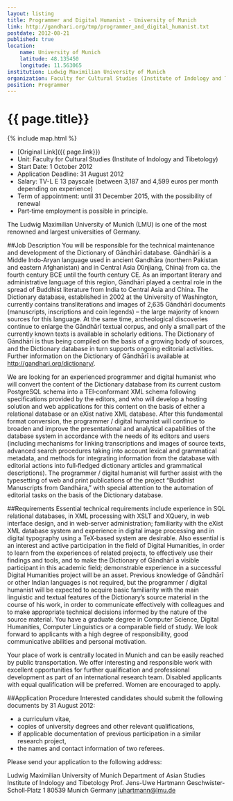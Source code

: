 ```yaml
---
layout: listing
title: Programmer and Digital Humanist - University of Munich
link: http://gandhari.org/tmp/programmer_and_digital_humanist.txt
postdate: 2012-08-21
published: true
location:
    name: University of Munich
    latitude: 48.135450
    longitude: 11.563065
institution: Ludwig Maximilian University of Munich
organization: Faculty for Cultural Studies (Institute of Indology and Tibetology)
position: Programmer
---
```


# {{ page.title}}

{% include map.html %}



* [Original Link]({{ page.link}})
* Unit: Faculty for Cultural Studies (Institute of Indology and Tibetology)
* Start Date: 1 October 2012
* Application Deadline: 31 August 2012
* Salary: TV-L E 13 payscale (between 3,187 and 4,599 euros per month depending on experience)
* Term of appointment: until 31 December 2015, with the possibility of renewal
* Part‐time employment is possible in principle.

The Ludwig Maximilian University of Munich (LMU) is one of the
most renowned and largest universities of Germany.

##Job Description
You will be responsible for the technical maintenance and development of the Dictionary of Gāndhārī database. Gāndhārī is a Middle Indo‐Aryan language used in ancient Gandhāra (northern Pakistan and eastern Afghanistan) and in Central Asia (Xinjiang, China) from ca. the fourth century BCE until the fourth century CE. As an important literary and administrative language of this region, Gāndhārī played a central role in the spread of Buddhist literature from India to Central Asia and China. The Dictionary database, established in 2002 at the University of Washington, currently contains transliterations and images of 2,635 Gāndhārī documents (manuscripts, inscriptions and coin legends) – the large majority of known sources for this language. At the same time, archeological discoveries continue to enlarge the Gāndhārī textual corpus, and only a small part of the currently known texts is available in scholarly editions. The Dictionary of Gāndhārī is thus being compiled on the basis of a growing body of sources, and the Dictionary database in turn supports ongoing editorial activities. Further information on the Dictionary of Gāndhārī is available at http://gandhari.org/dictionary/.

We are looking for an experienced programmer and digital humanist who will convert the content of the Dictionary database from its current custom PostgreSQL schema into a TEI‐conformant XML schema following specifications provided by the editors, and who will develop a hosting solution and web applications for this content on the basis of either a relational database or an eXist native XML database. After this fundamental format conversion, the programmer / digital humanist will continue to broaden and improve the presentational and analytical capabilities of the database system in accordance with the needs of its editors and users (including mechanisms for linking transcriptions and images of source texts, advanced search procedures taking into account lexical and grammatical metadata, and methods for integrating information from the database with editorial actions into full‐fledged dictionary articles and grammatical descriptions). The programmer / digital humanist will further assist with the typesetting of web and print publications of the project “Buddhist Manuscripts from Gandhāra,” with special attention to the automation of editorial tasks on the basis of the Dictionary database.

##Requirements
Essential technical requirements include experience in SQL relational databases, in XML processing with XSLT and XQuery, in web interface design, and in web‐server administration; familiarity with the eXist XML database system and experience in digital image processing and in digital typography using a TeX‐based system are desirable. Also essential is an interest and active participation in the field of Digital Humanities, in order to learn from the experiences of related projects, to effectively use their findings and tools, and to make the Dictionary of Gāndhārī a visible participant in this academic field; demonstrable experience in a successful Digital Humanities project will be an asset. Previous knowledge of Gāndhārī or other Indian languages is not required, but the programmer / digital humanist will be expected to acquire basic familiarity with the main linguistic and textual features of the Dictionary’s source material in the course of his work, in order to communicate effectively with colleagues and to make appropriate technical decisions informed by the nature of the source material. You have a graduate degree in Computer Science, Digital Humanities, Computer Linguistics or a comparable field of study. We look forward to applicants with a high degree of responsibility, good communicative abilities and personal motivation.

Your place of work is centrally located in Munich and can be easily reached by public transportation. We offer interesting and responsible work with excellent opportunities for further qualification and professional development as part of an international research team. Disabled applicants with equal qualification will be preferred. Women are encouraged to apply.

##Application Procedure
Interested candidates should submit the following documents by 31
August 2012:
* a curriculum vitae,
* copies of university degrees and other relevant qualifications,
* if applicable documentation of previous participation in a similar research project,
* the names and contact information of two referees.

Please send your application to the following address:

Ludwig Maximilian University of Munich
Department of Asian Studies
Institute of Indology and Tibetology
Prof. Jens-Uwe Hartmann
Geschwister‐Scholl‐Platz 1
80539 Munich
Germany
juhartmann@lmu.de